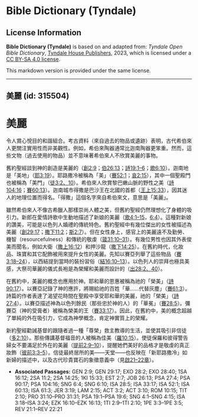 # Bible Dictionary (Tyndale)

## License Information

**Bible Dictionary (Tyndale)** is based on and adapted from: _Tyndale Open Bible Dictionary_, [Tyndale House Publishers](https://tyndaleopenresources.com/), 2023, which is licensed under a [CC BY-SA 4.0 license](https://creativecommons.org/licenses/by-sa/4.0/legalcode.en).

This markdown version is provided under the same license.



--------------------------------

## 美麗 (id: 315504)

美麗
==

令人賞心悅目的和諧組合。考古資料（來自過去的物品或遺跡）表明，古代希伯來人更關注實用性而非美觀性。例如，希伯來陶器通常比迦南陶器更笨重。然而，這些文物（過去使用的物品）並不意味著希伯來人不欣賞美麗的事物。

舊約聖經談到神的創造是美麗的（[創2:9](https://ref.ly/Gen2:9)；[伯26:13](https://ref.ly/Job26:13)；[詩19:1–6](https://ref.ly/Ps19:1-Ps19:6)；[歌6:10](https://ref.ly/Song6:10)）。迦南地是「美地」（[耶3:19](https://ref.ly/Jer3:19)）。耶路撒冷被稱為「美」（[賽52:1](https://ref.ly/Isa52:1)；[哀2:15](https://ref.ly/Lam2:15)），其中一個聖殿門也被稱為「美門」（[徒3:2、10](https://ref.ly/Acts3:2)）。希伯來人欣賞黎巴嫩山脈的野性之美（[詩104:16](https://ref.ly/Ps104:16)；[賽60:13](https://ref.ly/Isa60:13)）。迦南城市得撒是巴沙王在北國的首都（[王上15:33](https://ref.ly/1Kgs15:33)），因其迷人的地理位置而得名。「得撒」這個名字來自希伯來文，意思是「美麗」。

雖然希伯來人不像古希臘人那樣崇尚人體之美，但舊約聖經仍然理想化了身體的吸引力。新郎在愛情詩歌中生動地描述了新娘的美麗（[歌4:1–15](https://ref.ly/Song4:1-Song4:15)，[6:4](https://ref.ly/Song6:4)）。這種對新娘的讚美，可能是以色列人婚禮的傳統特色。舊約聖經中有幾位傑出的女性被描述為美麗（[創29:17](https://ref.ly/Gen29:17)；[撒下11:2](https://ref.ly/2Sam11:2)；[斯2:7](https://ref.ly/Esth2:7)）。但在女性身上，感官上的美麗遠不及勤勞、機智（resourcefulness）和傳統的敬虔（[箴31:10–31](https://ref.ly/Prov31:10-Prov31:31)）。有幾位男性也因其外表俊美而聞名，例如大衛（[撒上16:12](https://ref.ly/1Sam16:12)）和押沙龍（[撒下14:25](https://ref.ly/2Sam14:25)）。在舊約時代，化妝品、珠寶和其它配飾被用來提升女性的美麗。先知以賽亞列舉了這些物品（[賽3:18–24](https://ref.ly/Isa3:18-Isa3:24)），以西結提到當時的裝扮習俗（[結16:10–13](https://ref.ly/Ezek16:10-Ezek16:13)）。以色列人的崇拜也極具美感，大祭司華麗的儀式長袍是為榮耀和美麗而設計的（[出28:2、40](https://ref.ly/Exod28:2)）。

在舊約中，美麗的概念也應用於神。耶和華的恩惠被稱為祂的「榮美」（[詩90:17](https://ref.ly/Ps90:17)）。以賽亞記錄了神的應許，將賜給祂的百姓「華……代替灰塵」（[賽61:3](https://ref.ly/Isa61:3)）。詩篇的作者表達了渴望花時間在聖殿中享受耶和華的美麗，祂的「榮美」（[詩27:4](https://ref.ly/Ps27:4)）。以賽亞描述神為以色列餘民（那些忠於神的人）的「華冕」（[賽28:5](https://ref.ly/Isa28:5)）。彌賽亞（神的受膏者）被稱為榮美的王（[賽33:17](https://ref.ly/Isa33:17)）。因此，在舊約中，美的概念超越了單純的外在吸引力，它成為神學概念，肯定神實質上的榮耀。

新約聖經勸誡基督的跟隨者過一種「尊榮」救主教導的生活，並使其吸引非信徒（[多2:10](https://ref.ly/Titus2:10)）。那些傳講基督福音的人被稱為佳美（[羅10:15](https://ref.ly/Rom10:15)）。使徒保羅和彼得警告婦女不要滿足於外在的美麗（[提前2:9–10](https://ref.ly/1Tim2:9-1Tim2:10)），提醒她們美好的品格才是敬虔的真正妝飾（[彼前3:3–5](https://ref.ly/1Pet3:3-1Pet3:5)）。信徒最終居所的美——天堂——也反映在「新耶路撒冷」如新婦的描述中，以及古代珍貴寶石的象徵意義中（見[啟21–22章](https://ref.ly/Rev21:1-Rev22:21)）。

* **Associated Passages:** GEN 2:9; GEN 29:17; EXO 28:2; EXO 28:40; 1SA 16:12; 2SA 11:2; 2SA 14:25; 1KI 15:33; EST 2:7; JOB 26:13; PSA 27:4; PSA 90:17; PSA 104:16; SNG 6:4; SNG 6:10; ISA 28:5; ISA 33:17; ISA 52:1; ISA 60:13; ISA 61:3; JER 3:19; LAM 2:15; ACT 3:2; ACT 3:10; ROM 10:15; TIT 2:10; PRO 31:10–PRO 31:31; PSA 19:1–PSA 19:6; SNG 4:1–SNG 4:15; ISA 3:18–ISA 3:24; EZK 16:10–EZK 16:13; 1TI 2:9–1TI 2:10; 1PE 3:3–1PE 3:5; REV 21:1–REV 22:21

